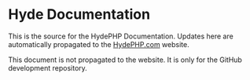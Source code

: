 # Hyde Documentation

This is the source for the HydePHP Documentation. Updates here are automatically propagated to the [HydePHP.com](https://github.com/hydephp/hydephp.com) website.

This document is not propagated to the website. It is only for the GitHub development repository.
